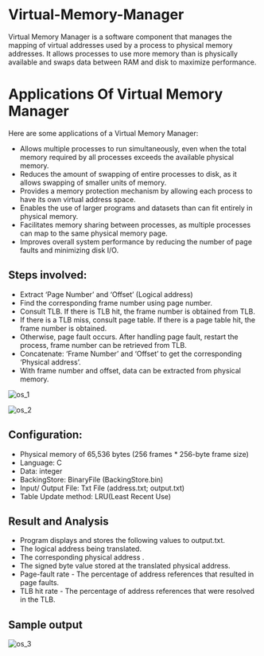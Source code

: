 # Virtual-Memory-Manager
Virtual Memory Manager is a software component that manages the mapping of virtual addresses used by a process to physical memory addresses. It allows processes to use more memory than is physically available and swaps data between RAM and disk to maximize performance.

# Applications Of Virtual Memory Manager
Here are some applications of a Virtual Memory Manager:

* Allows multiple processes to run simultaneously, even when the total memory required by all processes exceeds the available physical memory.
* Reduces the amount of swapping of entire processes to disk, as it allows swapping of smaller units of memory.
* Provides a memory protection mechanism by allowing each process to have its own virtual address space.
* Enables the use of larger programs and datasets than can fit entirely in physical memory.
* Facilitates memory sharing between processes, as multiple processes can map to the same physical memory page.
* Improves overall system performance by reducing the number of page faults and minimizing disk I/O.


## Steps involved:

* Extract ‘Page Number’ and ‘Offset’ (Logical address)
* Find the corresponding frame number using page number.
* Consult TLB. If there is TLB hit, the frame number is obtained from TLB.
* If there is a TLB miss, consult page table. If there is a page table hit, the frame number is obtained.
* Otherwise, page fault occurs. After handling page fault, restart the process, frame number can be retrieved from TLB.
* Concatenate: ‘Frame Number’ and ‘Offset’ to get the corresponding ‘Physical address’.
* With frame number and offset, data can be extracted from physical memory.

![os_1](https://github.com/yatharth-2906/Virtual-Memory-Manager/assets/97800277/a81eefba-42dc-40d9-a244-a371936eef77)

![os_2](https://github.com/yatharth-2906/Virtual-Memory-Manager/assets/97800277/e52a0310-1fd9-4437-a5a0-5a53a35aa66b)

## Configuration:

* Physical memory of 65,536 bytes (256 frames * 256-byte frame size)
* Language: C
* Data: integer
* BackingStore: BinaryFile (BackingStore.bin)
* Input/ Output File: Txt File (address.txt; output.txt)
* Table Update method: LRU(Least Recent Use)

## Result and Analysis

* Program displays and stores the following values to output.txt.
* The logical address being translated.
* The corresponding physical address .
* The signed byte value stored at the translated physical address.
* Page-fault rate - The percentage of address references that resulted in page faults.
* TLB hit rate - The percentage of address references that were resolved in the TLB.

## Sample output

![os_3](https://github.com/yatharth-2906/Virtual-Memory-Manager/assets/97800277/24caea70-4f8d-46aa-834e-087221ac89ef)
